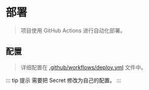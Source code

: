 # 部署

> 项目使用 GitHub Actions 进行自动化部署。

## 配置

> 详细配置在 [.github/workflows/deploy.yml](https://gitee.com/tangllty/tang-vue/blob/master/.github/workflows/deploy.yml) 文件中。

::: tip 提示
需要把 Secret 修改为自己的配置。
:::
